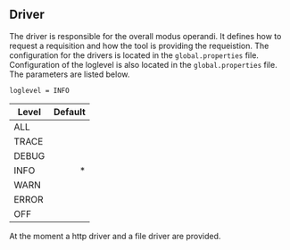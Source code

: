 ## Driver
The driver is responsible for the overall modus operandi.
It defines how to request a requisition and how the tool is providing the requeistion.
The configuration for the drivers is located in the `global.properties` file. 
Configuration of the loglevel is also located in the `global.properties` file. The parameters are listed below.

    loglevel = INFO

| Level | Default|
|-------|-------:|
| ALL   |        |
| TRACE |        |
| DEBUG |        |
| INFO  |   *    |
| WARN  |        |
| ERROR |        |
| OFF   |        |

At the moment a http driver and a file driver are provided.